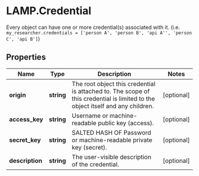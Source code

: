 # LAMP.Credential

Every object can have one or more credential(s) associated with it. (i.e. `my_researcher.credentials = ['person A', 'person B', 'api A'', 'person C', 'api B']`)
## Properties
Name | Type | Description | Notes
------------ | ------------- | ------------- | -------------
**origin** | **string** | The root object this credential is attached to. The scope of this credential is limited to the object itself and any children. | [optional] 
**access_key** | **string** | Username or machine-readable public key (access). | [optional] 
**secret_key** | **string** | SALTED HASH OF Password or machine-readable private key (secret). | [optional] 
**description** | **string** | The user-visible description of the credential. | [optional] 


